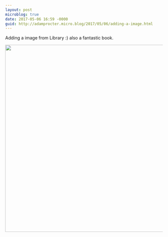 ```yaml
---
layout: post
microblog: true
date: 2017-05-06 16:59 -0000
guid: http://adamprocter.micro.blog/2017/05/06/adding-a-image.html
---
```

Adding a image from Library :) also a fantastic book. 

<img src="http://adamprocter.micro.blog/uploads/2017/b1a03daf1e.jpg" width="600" height="600" style="height: auto" />
